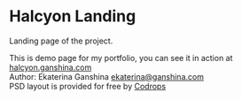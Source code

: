 # Halcyon Landing

Landing page of the project.  

This is demo page for my portfolio, you can see it in action at [halcyon.ganshina.com](http://halcyon.ganshina.com/)   
Author: Ekaterina Ganshina ekaterina@ganshina.com  
PSD layout is provided for free by [Codrops](https://tympanus.net/codrops/2014/07/14/freebie-halcyon-days-one-page-website-template/)
